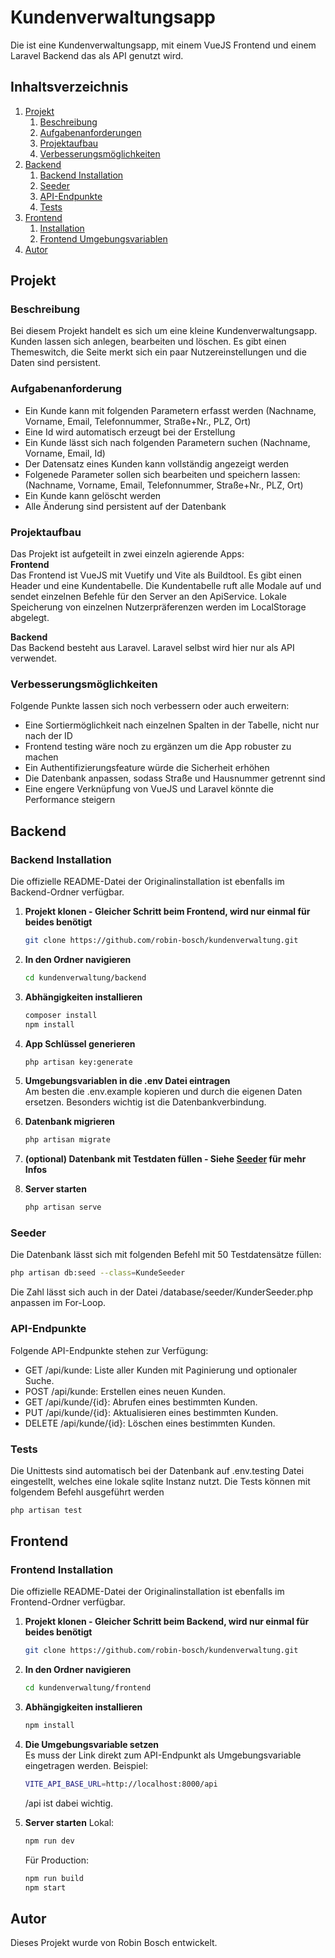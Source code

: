 # Kundenverwaltungsapp

Die ist eine Kundenverwaltungsapp, mit einem VueJS Frontend und einem Laravel Backend das als API genutzt wird.

## Inhaltsverzeichnis

1. [Projekt](#projekt)
    1. [Beschreibung](#beschreibung)
    2. [Aufgabenanforderungen](#aufgabenanforderungen)
    3. [Projektaufbau](#projektaufbau)
    4. [Verbesserungsmöglichkeiten](#verbesserungsmöglichkeiten)
2. [Backend](#backend)
    1. [Backend Installation](#backend-installation)
    2. [Seeder](#seeder)
    3. [API-Endpunkte](#api-endpunkte)
    4. [Tests](#tests)
3. [Frontend](#frontend)
    1. [Installation](#installation)
    2. [Frontend Umgebungsvariablen](#frontend-umgebungsvariablen)
4. [Autor](#autor)

## Projekt

### Beschreibung

Bei diesem Projekt handelt es sich um eine kleine Kundenverwaltungsapp. Kunden lassen sich anlegen, bearbeiten und löschen.
Es gibt einen Themeswitch, die Seite merkt sich ein paar Nutzereinstellungen und die Daten sind persistent.

### Aufgabenanforderung

- Ein Kunde kann mit folgenden Parametern erfasst werden (Nachname, Vorname, Email, Telefonnummer, Straße+Nr., PLZ, Ort)
- Eine Id wird automatisch erzeugt bei der Erstellung
- Ein Kunde lässt sich nach folgenden Parametern suchen (Nachname, Vorname, Email, Id)
- Der Datensatz eines Kunden kann vollständig angezeigt werden
- Folgenede Parameter sollen sich bearbeiten und speichern lassen: (Nachname, Vorname, Email, Telefonnummer, Straße+Nr., PLZ, Ort)
- Ein Kunde kann gelöscht werden
- Alle Änderung sind persistent auf der Datenbank

### Projektaufbau

Das Projekt ist aufgeteilt in zwei einzeln agierende Apps:  
**Frontend**  
Das Frontend ist VueJS mit Vuetify und Vite als Buildtool. Es gibt einen Header und eine Kundentabelle. Die Kundentabelle ruft alle Modale auf und sendet einzelnen Befehle für den Server an den ApiService.
Lokale Speicherung von einzelnen Nutzerpräferenzen werden im LocalStorage abgelegt.

**Backend**  
Das Backend besteht aus Laravel. Laravel selbst wird hier nur als API verwendet.

### Verbesserungsmöglichkeiten

Folgende Punkte lassen sich noch verbessern oder auch erweitern:

- Eine Sortiermöglichkeit nach einzelnen Spalten in der Tabelle, nicht nur nach der ID
- Frontend testing wäre noch zu ergänzen um die App robuster zu machen
- Ein Authentifizierungsfeature würde die Sicherheit erhöhen
- Die Datenbank anpassen, sodass Straße und Hausnummer getrennt sind
- Eine engere Verknüpfung von VueJS und Laravel könnte die Performance steigern

## Backend
### Backend Installation
Die offizielle README-Datei der Originalinstallation ist ebenfalls im Backend-Ordner verfügbar.
1. **Projekt klonen - Gleicher Schritt beim Frontend, wird nur einmal für beides benötigt**  
   ```bash
   git clone https://github.com/robin-bosch/kundenverwaltung.git
   ```
2. **In den Ordner navigieren**  
    ```bash
    cd kundenverwaltung/backend
    ```
3. **Abhängigkeiten installieren**  
    ```bash
    composer install
    npm install
    ```
4. **App Schlüssel generieren**  
    ```bash
    php artisan key:generate
    ```
5. **Umgebungsvariablen in die .env Datei eintragen**  
    Am besten die .env.example kopieren und durch die eigenen Daten ersetzen. Besonders wichtig ist die Datenbankverbindung.  

6. **Datenbank migrieren**  
    ```bash
    php artisan migrate
    ```
7. **(optional) Datenbank mit Testdaten füllen - Siehe [Seeder](#seeder) für mehr Infos**  
8. **Server starten**
    ```bash
    php artisan serve
    ```
   
### Seeder
Die Datenbank lässt sich mit folgenden Befehl mit 50 Testdatensätze füllen:  
```bash
php artisan db:seed --class=KundeSeeder
```
Die Zahl lässt sich auch in der Datei /database/seeder/KunderSeeder.php anpassen im For-Loop.  

### API-Endpunkte

Folgende API-Endpunkte stehen zur Verfügung:  

- GET /api/kunde: Liste aller Kunden mit Paginierung und optionaler Suche.
- POST /api/kunde: Erstellen eines neuen Kunden.
- GET /api/kunde/{id}: Abrufen eines bestimmten Kunden.
- PUT /api/kunde/{id}: Aktualisieren eines bestimmten Kunden.
- DELETE /api/kunde/{id}: Löschen eines bestimmten Kunden.

### Tests
Die Unittests sind automatisch bei der Datenbank auf .env.testing Datei eingestellt, welches eine lokale sqlite Instanz nutzt.
Die Tests können mit folgendem Befehl ausgeführt werden
```bash
php artisan test
```

## Frontend

### Frontend Installation
Die offizielle README-Datei der Originalinstallation ist ebenfalls im Frontend-Ordner verfügbar.

1. **Projekt klonen - Gleicher Schritt beim Backend, wird nur einmal für beides benötigt**  
   ```bash
   git clone https://github.com/robin-bosch/kundenverwaltung.git
   ```
2. **In den Ordner navigieren**  
    ```bash
    cd kundenverwaltung/frontend
    ```
3. **Abhängigkeiten installieren**
    ```bash
    npm install
    ```
4. **Die Umgebungsvariable setzen**  
    Es muss der Link direkt zum API-Endpunkt als Umgebungsvariable eingetragen werden. Beispiel:   
    ```bash
    VITE_API_BASE_URL=http://localhost:8000/api
    ```
    /api ist dabei wichtig.

5. **Server starten**
    Lokal:
    ```bash
    npm run dev
    ```
    Für Production:
    ```bash
    npm run build
    npm start
    ```
## Autor
Dieses Projekt wurde von Robin Bosch entwickelt.